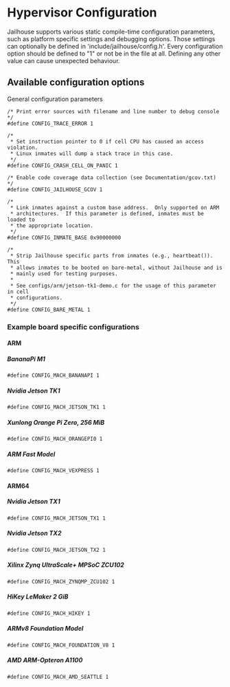 Hypervisor Configuration
========================

Jailhouse supports various static compile-time configuration
parameters, such as platform specific settings and debugging options.
Those settings can optionally be defined in
'include/jailhouse/config.h'.
Every configuration option should be defined to "1" or not be in the file at
all. Defining any other value can cause unexpected behaviour.

Available configuration options
-------------------------------

General configuration parameters

    /* Print error sources with filename and line number to debug console */
    #define CONFIG_TRACE_ERROR 1

    /*
     * Set instruction pointer to 0 if cell CPU has caused an access violation.
     * Linux inmates will dump a stack trace in this case.
     */
    #define CONFIG_CRASH_CELL_ON_PANIC 1

    /* Enable code coverage data collection (see Documentation/gcov.txt) */
    #define CONFIG_JAILHOUSE_GCOV 1

    /*
     * Link inmates against a custom base address.  Only supported on ARM
     * architectures.  If this parameter is defined, inmates must be loaded to
     * the appropriate location.
     */
    #define CONFIG_INMATE_BASE 0x90000000

    /*
     * Strip Jailhouse specific parts from inmates (e.g., heartbeat()).  This
     * allows inmates to be booted on bare-metal, without Jailhouse and is
     * mainly used for testing purposes.
     *
     * See configs/arm/jetson-tk1-demo.c for the usage of this parameter in cell
     * configurations.
     */
    #define CONFIG_BARE_METAL 1

### Example board specific configurations

#### ARM

##### BananaPi M1

    #define CONFIG_MACH_BANANAPI 1

##### Nvidia Jetson TK1

    #define CONFIG_MACH_JETSON_TK1 1

##### Xunlong Orange Pi Zero, 256 MiB

    #define CONFIG_MACH_ORANGEPI0 1

##### ARM Fast Model

    #define CONFIG_MACH_VEXPRESS 1

#### ARM64

##### Nvidia Jetson TX1

    #define CONFIG_MACH_JETSON_TX1 1

##### Nvidia Jetson TX2

    #define CONFIG_MACH_JETSON_TX2 1

##### Xilinx Zynq UltraScale+ MPSoC ZCU102

    #define CONFIG_MACH_ZYNQMP_ZCU102 1

##### HiKey LeMaker 2 GiB

    #define CONFIG_MACH_HIKEY 1

##### ARMv8 Foundation Model

    #define CONFIG_MACH_FOUNDATION_V8 1

##### AMD ARM-Opteron A1100

    #define CONFIG_MACH_AMD_SEATTLE 1
